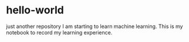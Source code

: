 # hello-world
just another repository
I am starting to learn machine learning. This is my notebook to record my learning experience. 
